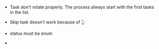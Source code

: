 - Task don't rotate properly. The process always start with the first tasks in the list.
- Skip task doesn't work because of 👆

- status must be enum
- 